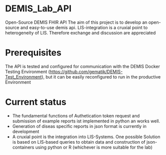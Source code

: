 # DEMIS_Lab_API
Open-Source DEMIS FHIR API
The aim of this project is to develop an open-source and easy-to-use demis api. LIS-integration is a cruxial point to heterogeneity of LIS. Therefore exchange and discussion are appreciated

# Prerequisites
The API is tested and configured for communication with the DEMIS Docker Testing Environment (https://github.com/gematik/DEMIS-Test_Environment), but it can be easily reconfigured to run in the productive Environment

# Current status
- The fundamental functions of Authetication token request and submission of example reports ist implemented in python an works well.
- Generation of diseas specific reports in json format is currently in development
- A cruxial point is the integration into LIS-Systems. One possible Solution is based on LIS-based queries to obtain data and construction of json-containers using python or R (whichever is more suitable for the lab) 
